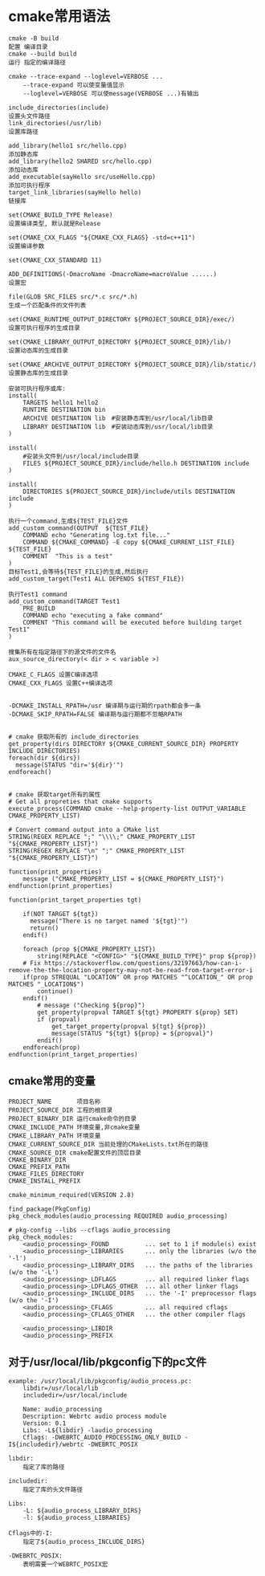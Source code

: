 # cmake常用语法

    cmake -B build                                                          配置 编译目录
    cmake --build build                                                     运行 指定的编译路径

    cmake --trace-expand --loglevel=VERBOSE ...
        --trace-expand 可以使变量值显示
        --loglevel=VERBOSE 可以使message(VERBOSE ...)有输出

    include_directories(include)                                            设置头文件路径
    link_directories(/usr/lib)                                              设置库路径

    add_library(hello1 src/hello.cpp)                                       添加静态库
    add_library(hello2 SHARED src/hello.cpp)                                添加动态库
    add_executable(sayHello src/useHello.cpp)                               添加可执行程序
    target_link_libraries(sayHello hello)                                   链接库

    set(CMAKE_BUILD_TYPE Release)                                           设置编译类型, 默认就是Release

    set(CMAKE_CXX_FLAGS "${CMAKE_CXX_FLAGS} -std=c++11")                    设置编译参数

    set(CMAKE_CXX_STANDARD 11)

    ADD_DEFINITIONS(-DmacroName -DmacroName=macroValue ......)              设置宏

    file(GLOB SRC_FILES src/*.c src/*.h)                                    生成一个匹配条件的文件列表

    set(CMAKE_RUNTIME_OUTPUT_DIRECTORY ${PROJECT_SOURCE_DIR}/exec/)         设置可执行程序的生成目录

    set(CMAKE_LIBRARY_OUTPUT_DIRECTORY ${PROJECT_SOURCE_DIR}/lib/)          设置动态库的生成目录

    set(CMAKE_ARCHIVE_OUTPUT_DIRECTORY ${PROJECT_SOURCE_DIR}/lib/static/)   设置静态库的生成目录

    安装可执行程序或库:
    install(
        TARGETS hello1 hello2
        RUNTIME DESTINATION bin
        ARCHIVE DESTINATION lib　#安装静态库到/usr/local/lib目录
        LIBRARY DESTINATION lib　#安装动态库到/usr/local/lib目录
    )

    install(
        #安装头文件到/usr/local/include目录
        FILES ${PROJECT_SOURCE_DIR}/include/hello.h DESTINATION include
    )

    install(
        DIRECTORIES ${PROJECT_SOURCE_DIR}/include/utils DESTINATION include
    )

    执行一个command,生成${TEST_FILE}文件
    add_custom_command(OUTPUT  ${TEST_FILE}
        COMMAND echo "Generating log.txt file..."
        COMMAND ${CMAKE_COMMAND} -E copy ${CMAKE_CURRENT_LIST_FILE} ${TEST_FILE}
        COMMENT  "This is a test"
    )
    目标Test1,会等待${TEST_FILE}的生成,然后执行
    add_custom_target(Test1 ALL DEPENDS ${TEST_FILE})

    执行Test1 command
    add_custom_command(TARGET Test1
        PRE_BUILD
        COMMAND echo "executing a fake command"
        COMMENT "This command will be executed before building target Test1"
    )

    搜集所有在指定路径下的源文件的文件名
    aux_source_directory(< dir > < variable >)

    CMAKE_C_FLAGS 设置C编译选项
    CMAKE_CXX_FLAGS 设置C++编译选项


    -DCMAKE_INSTALL_RPATH=/usr 编译期与运行期的rpath都会多一条
    -DCMAKE_SKIP_RPATH=FALSE 编译期与运行期都不忽略RPATH
    
    
    # cmake 获取所有的 include_directories
    get_property(dirs DIRECTORY ${CMAKE_CURRENT_SOURCE_DIR} PROPERTY INCLUDE_DIRECTORIES)
    foreach(dir ${dirs})
      message(STATUS "dir='${dir}'")
    endforeach()
    
    
    # cmake 获取target所有的属性
    # Get all propreties that cmake supports
    execute_process(COMMAND cmake --help-property-list OUTPUT_VARIABLE CMAKE_PROPERTY_LIST)

    # Convert command output into a CMake list
    STRING(REGEX REPLACE ";" "\\\\;" CMAKE_PROPERTY_LIST "${CMAKE_PROPERTY_LIST}")
    STRING(REGEX REPLACE "\n" ";" CMAKE_PROPERTY_LIST "${CMAKE_PROPERTY_LIST}")

    function(print_properties)
        message ("CMAKE_PROPERTY_LIST = ${CMAKE_PROPERTY_LIST}")
    endfunction(print_properties)

    function(print_target_properties tgt)

        if(NOT TARGET ${tgt})
          message("There is no target named '${tgt}'")
          return()
        endif()

        foreach (prop ${CMAKE_PROPERTY_LIST})
            string(REPLACE "<CONFIG>" "${CMAKE_BUILD_TYPE}" prop ${prop})
        # Fix https://stackoverflow.com/questions/32197663/how-can-i-remove-the-the-location-property-may-not-be-read-from-target-error-i
        if(prop STREQUAL "LOCATION" OR prop MATCHES "^LOCATION_" OR prop MATCHES "_LOCATION$")
            continue()
        endif()
            # message ("Checking ${prop}")
            get_property(propval TARGET ${tgt} PROPERTY ${prop} SET)
            if (propval)
                get_target_property(propval ${tgt} ${prop})
                message(STATUS "${tgt} ${prop} = ${propval}")
            endif()
        endforeach(prop)
    endfunction(print_target_properties)

## cmake常用的变量

    PROJECT_NAME       项目名称
    PROJECT_SOURCE_DIR 工程的根目录
    PROJECT_BINARY_DIR 运行cmake命令的目录
    CMAKE_INCLUDE_PATH 环境变量,非cmake变量
    CMAKE_LIBRARY_PATH 环境变量
    CMAKE_CURRENT_SOURCE_DIR 当前处理的CMakeLists.txt所在的路径
    CMAKE_SOURCE_DIR cmake配置文件的顶层目录
    CMAKE_BINARY_DIR
    CMAKE_PREFIX_PATH
    CMAKE_FILES_DIRECTORY
    CMAKE_INSTALL_PREFIX

    cmake_minimum_required(VERSION 2.8)

    find_package(PkgConfig)
    pkg_check_modules(audio_processing REQUIRED audio_processing)

    # pkg-config --libs --cflags audio_processing
    pkg_check_modules:
        <audio_processing>_FOUND          ... set to 1 if module(s) exist
        <audio_processing>_LIBRARIES      ... only the libraries (w/o the '-l')
        <audio_processing>_LIBRARY_DIRS   ... the paths of the libraries (w/o the '-L')
        <audio_processing>_LDFLAGS        ... all required linker flags
        <audio_processing>_LDFLAGS_OTHER  ... all other linker flags
        <audio_processing>_INCLUDE_DIRS   ... the '-I' preprocessor flags (w/o the '-I')
        <audio_processing>_CFLAGS         ... all required cflags
        <audio_processing>_CFLAGS_OTHER   ... the other compiler flags

        <audio_processing>_LIBDIR
        <audio_processing>_PREFIX

## 对于/usr/local/lib/pkgconfig下的pc文件

    example: /usr/local/lib/pkgconfig/audio_process.pc:
        libdir=/usr/local/lib
        includedir=/usr/local/include

        Name: audio_processing
        Description: Webrtc audio process module
        Version: 0.1
        Libs: -L${libdir} -laudio_processing
        Cflags: -DWEBRTC_AUDIO_PROCESSING_ONLY_BUILD -I${includedir}/webrtc -DWEBRTC_POSIX

    libdir:
        指定了库的路径

    includedir:
        指定了库的头文件路径

    Libs:
        -L: ${audio_process_LIBRARY_DIRS}
        -l: ${audio_process_LIBRARIES}

    Cflags中的-I:
        指定了${audio_process_INCLUDE_DIRS}

    -DWEBRTC_POSIX:
        表明需要一个WEBRTC_POSIX宏

